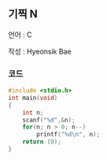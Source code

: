 ## 기찍 N

언어 : C

작성 : Hyeonsik Bae

### 코드

```c
#include <stdio.h>
int main(void)
{
    int n;
    scanf("%d",&n);
    for(n; n > 0; n--)
        printf("%d\n", n);
    return (0);
}
```
